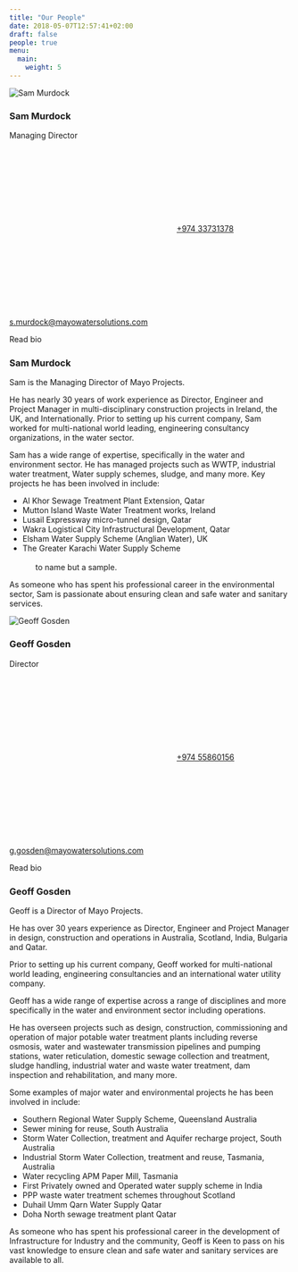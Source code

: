 ```yaml
---
title: "Our People"
date: 2018-05-07T12:57:41+02:00
draft: false
people: true
menu:
  main:
    weight: 5
---
```


<div class="team-container">
  <div class="member">
    <div class="image">
      <img src="/images/sam150.jpg" alt="Sam Murdock" title="Sam Murdock">
    </div>
    <div class="bio">
      <h3 class="name">Sam Murdock</h3>
      <p class="position">
        Managing Director
      </p>
      <div class="contact">
        <div class="contact-details">
          <p class="contact-data"><a href="tel:+97433731378" class="phone"><svg class="icon"><use xlink:href="#mobile" /></svg>+974 33731378</a>
          <a href="mailto:s.murdock@mayowatersolutions.com" class="phone"><svg class="icon"><use xlink:href="#mail" /></svg>s.murdock@mayowatersolutions.com</a></p>
          <!-- <a href="mailto:s.murdock@mayowatersolutions.com" class="mail">s.murdock@mayowatersolutions.com</a> -->
        </div>
        <span class="button margin-top with-text" data-letters="Read Bio">Read bio</span>
      </div>
      <div class="bio-details">
        <img src="data:image/png;base64,R0lGODlhAQABAAD/ACwAAAAAAQABAAACADs=" data-src="/images/samm450.jpg" alt="Sam Murdock" title="Sam Murdock">
        <div class="bio-wrapper">
          <h3 class="bioname">Sam Murdock</h3>
          <p class="details-position">
            Sam is the Managing Director of Mayo Projects.</p> 
            <p>He has nearly 30 years of work experience as Director, Engineer and Project Manager in multi-disciplinary construction projects in Ireland, the UK, and Internationally. Prior to setting up his current company, Sam worked for multi-national world leading, engineering consultancy organizations, in the water sector.</p>
            <p class="">Sam has a wide range of expertise, specifically in the water and environment sector. He has managed projects such as WWTP, industrial water treatment, Water supply schemes, sludge, and many more. Key projects he has been involved in include:</p>
            <ul> 
              <li>Al Khor Sewage Treatment Plant Extension, Qatar</li>
              <li> Mutton Island Waste Water Treatment works, Ireland</li>
              <li>Lusail Expressway micro-tunnel design, Qatar</li>
              <li>Wakra Logistical City Infrastructural Development, Qatar</li>
              <li>Elsham Water Supply Scheme (Anglian Water), UK</li>
              <li>The Greater Karachi Water Supply Scheme</li><br>
            <span style="margin-left:23px">to name but a sample.</span>
            </ul>
          <p class="">As someone who has spent his professional career in the environmental sector, Sam is passionate about ensuring clean and safe water and sanitary services.
          </p>
        </div>
      </div> 
    </div>
  </div>
  <div class="member">
    <div class="image">
      <img src="images/geoff150.jpg" title="Geoff Gosden" alt="Geoff Gosden">
    </div>
    <div class="bio">
      <h3 class="name">Geoff Gosden</h3>
      <p class="position">
        Director
      </p>
      <div class="contact">
        <div class="contact-details">
          <p class="contact-data"><a href="tel:+97455860156" class="phone"><svg class="icon"><use xlink:href="#mobile" /></svg>+974 55860156</a>
          <a href="mailto:g.gosden@mayowatersolutions.com" class="phone"><svg class="icon"><use xlink:href="#mail" /></svg>g.gosden@mayowatersolutions.com</a></p>
          <!-- <a href="tel:00000000" class="phone">123456789</a>
          <a href="mailto:g.gosden@mayowatersolutions.com" class="mail">g.gosden@mayowatersolutions.com</a> -->
        </div>
        <span class="button margin-top with-text" data-letters="Read Bio">Read bio</span>
      </div>
      <div class="bio-details">
        <img src="data:image/png;base64,R0lGODlhAQABAAD/ACwAAAAAAQABAAACADs=" data-src="images/geoffx450.jpg" title="Geoff Gosden" alt="Geoff Gosden">
        <div class="bio-wrapper">
          <h3 class="bioname">Geoff Gosden</h3>
          <p class="details-position">
            Geoff is a Director of Mayo Projects.</p> 
            <p>He has over 30 years experience as Director, Engineer and Project Manager in design, construction and operations in Australia, Scotland, India, Bulgaria and Qatar.</p>
            <p>Prior to setting up his current company, Geoff worked for multi-national world leading, engineering consultancies and an international water utility company.</p>
            <p class="">Geoff has a wide range of expertise across a range of disciplines and more specifically in the water and environment sector including operations.</p>
            <p> He has overseen projects such as design, construction, commissioning and operation of major potable water treatment plants including reverse osmosis, water and wastewater transmission pipelines and pumping stations, water reticulation, domestic sewage collection and treatment, sludge handling, industrial water and waste water treatment, dam inspection and rehabilitation, and many more.  
          </p>
          <p>Some examples of major water and environmental projects he has been involved in include:</p>
          <ul> 
              <li>Southern Regional Water Supply Scheme, Queensland Australia</li>
              <li>Sewer mining for reuse, South Australia</li>
              <li>Storm Water Collection, treatment and Aquifer recharge project, South Australia</li>
              <li>Industrial Storm Water Collection, treatment and reuse, Tasmania, Australia</li>
              <li>Water recycling APM Paper Mill, Tasmania</li>
              <li>First Privately owned and Operated water supply scheme in India</li>
              <li>PPP waste water treatment schemes throughout Scotland</li>
              <li>Duhail Umm Qarn Water Supply Qatar</li>
              <li>Doha North sewage treatment plant Qatar</li>
            </ul>
          <p class="">As someone who has spent his professional career in the development of Infrastructure for Industry and the community, Geoff is Keen to pass on his vast knowledge to ensure clean and safe water and sanitary services are available to all. 
          </p>
        </div>
      </div>  
    </div>
  </div>
</div>